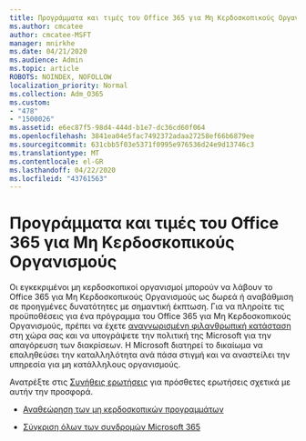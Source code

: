 ```yaml
---
title: Προγράμματα και τιμές του Office 365 για Μη Κερδοσκοπικούς Οργανισμούς
ms.author: cmcatee
author: cmcatee-MSFT
manager: mnirkhe
ms.date: 04/21/2020
ms.audience: Admin
ms.topic: article
ROBOTS: NOINDEX, NOFOLLOW
localization_priority: Normal
ms.collection: Adm_O365
ms.custom:
- "478"
- "1500026"
ms.assetid: e6ec87f5-98d4-444d-b1e7-dc36cd60f064
ms.openlocfilehash: 3841ea04e5fac7492372adaa27258ef66b6879ee
ms.sourcegitcommit: 631cbb5f03e5371f0995e976536d24e9d13746c3
ms.translationtype: MT
ms.contentlocale: el-GR
ms.lasthandoff: 04/22/2020
ms.locfileid: "43761563"
---
```

# <a name="office-365-for-nonprofit-plans-and-pricing"></a>Προγράμματα και τιμές του Office 365 για Μη Κερδοσκοπικούς Οργανισμούς

Οι εγκεκριμένοι μη κερδοσκοπικοί οργανισμοί μπορούν να λάβουν το Office 365 για Μη Κερδοσκοπικούς Οργανισμούς ως δωρεά ή αναβάθμιση σε προηγμένες δυνατότητες με σημαντική έκπτωση. Για να πληροίτε τις προϋποθέσεις για ένα πρόγραμμα του Office 365 για Μη Κερδοσκοπικούς Οργανισμούς, πρέπει να έχετε [αναγνωρισμένη φιλανθρωπική κατάσταση](https://go.microsoft.com/fwlink/p/?LinkID=330253) στη χώρα σας και να υπογράψετε την πολιτική της Microsoft για την απαγόρευση των διακρίσεων. Η Microsoft διατηρεί το δικαίωμα να επαληθεύσει την καταλληλότητα ανά πάσα στιγμή και να αναστείλει την υπηρεσία για μη κατάλληλους οργανισμούς.
  
Ανατρέξτε στις [Συνήθεις ερωτήσεις](https://products.office.com/nonprofit/office-365-nonprofit) για πρόσθετες ερωτήσεις σχετικά με αυτήν την προσφορά.
  
- [Αναθεώρηση των μη κερδοσκοπικών προγραμμάτων](https://products.office.com/nonprofit/office-365-nonprofit-plans-and-pricing?tab=1)

- [Σύγκριση όλων των συνδρομών Microsoft 365](https://products.office.com/business/compare-more-office-365-for-business-plans)